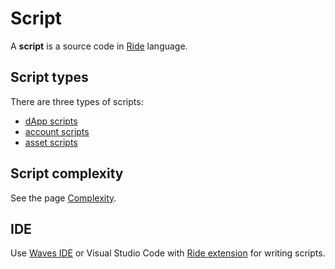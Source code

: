 # Script

A **script** is a source code in [Ride](/en/ride/) language.

## Script types

There are three types of scripts:

* [dApp scripts](/en/ride/script/script-types/dapp-script)
* [account scripts](/en/ride/script/script-types/account-script)
* [asset scripts](/en/ride/script/script-types/asset-script)

## Script complexity

See the page [Complexity](/en/ride/base-concepts/complexity).

## IDE

Use [Waves IDE](https://waves-ide.com) or Visual Studio Code with [Ride extension](https://marketplace.visualstudio.com/items?itemName=wavesplatform.waves-ride) for writing scripts.
